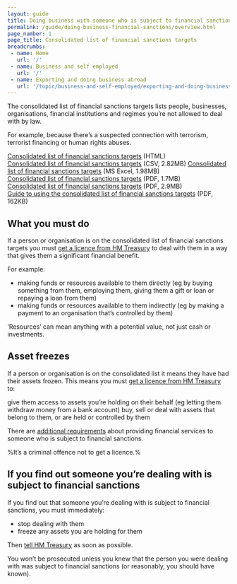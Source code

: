 ```yaml
---
layout: guide
title: Doing business with someone who is subject to financial sanctions
permalink: /guide/doing-business-financial-sanctions/overview.html
page_number: 1
page_title: Consolidated list of financial sanctions targets
breadcrumbs:
 - name: Home
   url: '/'
 - name: Business and self employed
   url: '/'
 - name: Exporting and doing business abroad
   url: '/topic/business-and-self-employed/exporting-and-doing-business-abroad.html'   
---
```


The consolidated list of financial sanctions targets lists people, businesses, organisations, financial institutions and regimes you’re not allowed to deal with by law.

For example, because there’s a suspected connection with terrorism, terrorist financing or human rights abuses.

[Consolidated list of financial sanctions targets](http://hmt-sanctions.s3.amazonaws.com/sanctionsconlist.htm) (HTML)  
[Consolidated list of financial sanctions targets](http://hmt-sanctions.s3.amazonaws.com/sanctionsconlist.csv) (CSV, 2.82MB) 
[Consolidated list of financial sanctions targets](http://hmt-sanctions.s3.amazonaws.com/sanctionsconlist.xls) (MS Excel, 1.98MB)  
[Consolidated list of financial sanctions targets](http://hmt-sanctions.s3.amazonaws.com/sanctionsconlist.pdf) (PDF, 1.7MB)  
[Consolidated list of financial sanctions targets](http://hmt-sanctions.s3.amazonaws.com/sanctionsconlist.xls) (PDF, 2.9MB)  
[Guide to using the consolidated list of financial sanctions targets](https://www.gov.uk/government/uploads/system/uploads/attachment_data/file/292095/fin_sanc_consolidated_list_format_guide.pdf) (PDF, 162KB)  

## What you must do

If a person or organisation is on the consolidated list of financial sanctions targets you must [get a licence from HM Treasury](/guide/doing-business-financial-sanctions/apply-licence.html) to deal with them in a way that gives them a significant financial benefit.

For example:

- making funds or resources available to them directly (eg by buying something from them, employing them, giving them a gift or loan or repaying a loan from them)
- making funds or resources available to them indirectly (eg by making a payment to an organisation that’s controlled by them)

‘Resources’ can mean anything with a potential value, not just cash or investments.

## Asset freezes

If a person or organisation is on the consolidated list it means they have had their assets frozen. This means you must [get a licence from HM Treasury](/guide/doing-business-financial-sanctions/apply-licence.html) to:

give them access to assets you’re holding on their behalf (eg letting them withdraw money from a bank account)
buy, sell or deal with assets that belong to them, or are held or controlled by them

There are [additional requirements](/guide/doing-business-financial-sanctions/providing-financial-services.html) about providing financial services to someone who is subject to financial sanctions.

%It’s a criminal offence not to get a licence.%

## If you find out someone you’re dealing with is subject to financial sanctions

If you find out that someone you’re dealing with is subject to financial sanctions, you must immediately:

- stop dealing with them
- freeze any assets you are holding for them

Then [tell HM Treasury](/guide/doing-business-financial-sanctions/get-help.html) as soon as possible.

You won’t be prosecuted unless you knew that the person you were dealing with was subject to financial sanctions (or reasonably, you should have known).
